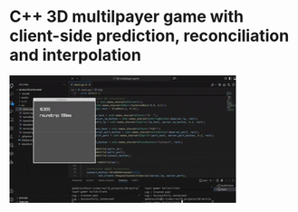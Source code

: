 # C++ 3D multilpayer game with client-side prediction, reconciliation and interpolation
![huh](https://github.com/DuyhaBeitz/3D-multiplayer-game/blob/main/assets/2025-10-04%2023-54-53.gif)
